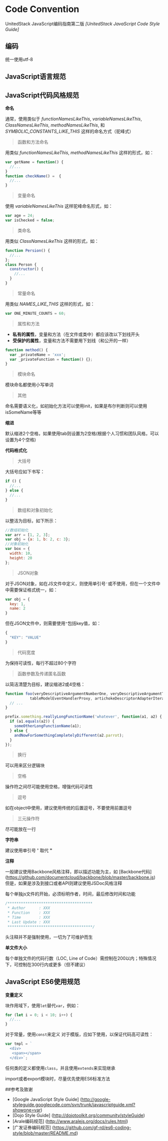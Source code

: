 Code Convention
==============

UnitedStack JavaScript编码指南第二版 *[UnitedStack JavaScript Code Style Guide]*

## 编码

统一使用utf-8

## JavaScript语言规范


## JavaScript代码风格规范

**命名**

通常，使用类似于 *functionNamesLikeThis*, *variableNamesLikeThis*, *ClassNamesLikeThis*, *methodNamesLikeThis*, 和 *SYMBOLIC_CONSTANTS_LIKE_THIS* 这样的命名方式（驼峰式）

> 函数和方法命名

  用类似 *functionNamesLikeThis*, *methodNamesLikeThis* 这样的形式，如：
  ```javascript
  var getName = function() {
    //...
  }
  function checkName() =  {
    //...
  }
  ```
  
> 变量命名

  使用 *variableNamesLikeThis* 这样驼峰命名形式，如：
  ```javascript
  var age = 24;
  var isChecked = false;
  ```

> 类命名

  用类似 *ClassNamesLikeThis* 这样的形式，如：
  ```javascript
  function Persion() {
    //...
  };
  class Person {
    constructor() {
      //...
    }
  }
  ```
  
> 常量命名

  用类似 *NAMES_LIKE_THIS* 这样的形式，如：
  ```javascript
  var ONE_MINUTE_COUNTS = 60;
  ```
  
> 属性和方法

  + __私有的属性__，变量和方法（在文件或类中）都应该改以下划线开头
  + __受保护的属性__，变量和方法不需要用下划线（和公开的一样）

  ```javascript
  function method() {
    var _privateName = 'xxx';
    var _privateFunction = function() {};
  }
  ```

> 模块命名

  模块命名都使用小写单词
  
> 其他

  命名需要语义化，如初始化方法可以使用init，如果是布尔判断则可以使用isSomeName等等

**缩进**

  默认缩进2个空格，如果使用tab则设置为2空格(根据个人习惯和团队风格，可以设置为4个空格)

**代码格式化**
  
> 大括号

  大括号应如下书写：
  ```javascript
  if () {
    //...
  } else {
    //...
  }
  ```

> 数组和对象初始化

  以整洁为目标，如下所示：
  ```javascript
  //数组初始化
  var arr = [1, 2, 3];
  var obj = {a: 1, b: 2, c: 3};
  //对象初始化
  var box = {
    width: 10,
    height: 20
  };
  ```
> JSON对象

 对于JSON对象，如在JS文件中定义，则使用单引号`'`或不使用，但在一个文件中中需要保证格式统一，如：
  ```javascript
  var obj = {
    key: 1,
    name: 2
  }
  ```
  但在JSON文件中，则需要使用`"`包括key值，如：
  ```javascript
  {
    "KEY": "VALUE"
  }
  ```

> 代码宽度
  
  为保持可读性，每行不超过80个字符
  
> 函数参数及传递匿名函数

  以简洁清楚为目标，建议缩进2或4空格：
  ```javascript
  function foo(veryDescriptiveArgumentNumberOne, veryDescriptiveArgumentTwo,
             tableModelEventHandlerProxy, artichokeDescriptorAdapterIterator) {
    // ...
  }
  
  prefix.something.reallyLongFunctionName('whatever', function(a1, a2) {
    if (a1.equals(a2)) {
      someOtherLongFunctionName(a1);
    } else {
      andNowForSomethingCompletelyDifferent(a2.parrot);
    }
  });
  ```
  
> 换行

  可以用来区分逻辑块

> 空格

  操作符之间尽可能使用空格，增强代码可读性
  
> 逗号

  如在object中使用，建议使用传统的后置逗号，不要使用前置逗号
  
> 三元操作符
  
  尽可能放在一行
  
**字符串**

  建议使用单引号 __'__ 取代 __"__
  
**注释**

  一般建议使用Backbone风格注释，即以描述功能为主，如 [Backbone代码] (https://github.com/documentcloud/backbone/blob/master/backbone.js)    
  但是，如果是涉及到接口或者API则建议使用JSDoc风格注释
  
  每个单独js文件的开始，必须标明作者，时间，最后修改时间和功能
  ```javascript
  /**************************************
   * Author      : XXX
   * Function    : XXX
   * Time        : XXX
   * Last Update : XXX
   **************************************/
  ```
  头注释并不是强制使用，一切为了可维护而生
  
**单文件大小**

  每个单独文件的代码行数（LOC, Line of Code）需控制在200以内；特殊情况下，可控制在300行内或更多（但不建议）
  
## JavaScript ES6使用规范

**变量定义**

  块作用域下，使用`let`替代`var`，例如：
  ```javascript
  for (let i = 0; i < 10; i++) {
    //...
  }
  ```
  对于常量，使用`const`来定义
  对于模版，应如下使用，以保证代码高可读性：
  ```javascript
  var tmpl = `
    <div>
     <span></span>
    </div>`;
  ```
  任何类的定义都使用`class`，并且使用`extends`来实现继承

  import或者export模块时，尽量优先使用ES6标准方法
 

##参考及致谢
* [Google JavaScript Style Guide] (http://google-styleguide.googlecode.com/svn/trunk/javascriptguide.xml?showone=var)
* [Dojo Style Guide] (http://dojotoolkit.org/community/styleGuide)
* [Arale编码规范] (http://www.aralejs.org/docs/rules.html)
* [广发证券编码规范] (https://github.com/gf-rd/es6-coding-style/blob/master/README.md)


